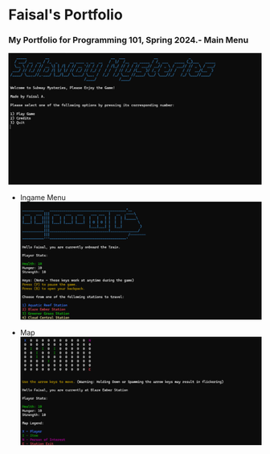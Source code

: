 # Faisal's Portfolio
### My Portfolio for Programming 101, Spring 2024.- Main Menu
![Main Menu of Adventure Game](/sm-mainmenu.png)

- Ingame Menu
![In-Game Menu of Adventure Game](/sm-ingame1.png)

- Map
![Adventure Game Map](/sm-map.png)
